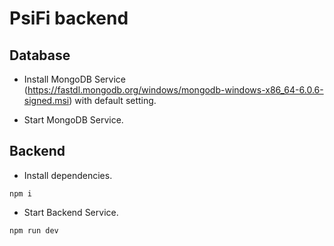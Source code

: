 # PsiFi backend

## Database

- Install MongoDB Service (https://fastdl.mongodb.org/windows/mongodb-windows-x86_64-6.0.6-signed.msi) with default setting.

- Start MongoDB Service.

## Backend

- Install dependencies.

```
npm i
```

- Start Backend Service.

```
npm run dev
```
